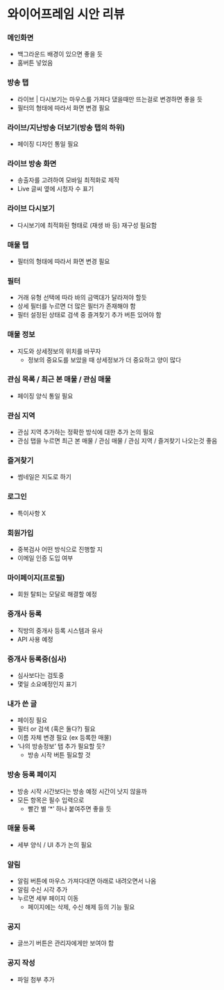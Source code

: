 # 와이어프레임 시안 리뷰

### 메인화면

- 백그라운드 배경이 있으면 좋을 듯
- 홈버튼 넣었음

### 방송 탭

- 라이브 | 다시보기는 마우스를 가져다 댔을때만 뜨는걸로 변경하면 좋을 듯
- 필터의 형태에 따라서 화면 변경 필요

### 라이브/지난방송 더보기(방송 탭의 하위)

- 페이징 디자인 통일 필요

### 라이브 방송 화면

- 송출자를 고려하여 모바일 최적화로 제작
- Live 글씨 옆에 시청자 수 표기

### 라이브 다시보기

- 다시보기에 최적화된 형태로 (재생 바 등) 재구성 필요함

### 매물 탭

- 필터의 형태에 따라서 화면 변경 필요

### 필터

- 거래 유형 선택에 따라 바의 금액대가 달라져야 할듯
- 상세 필터를 누르면 더 많은 필터가 존재해야 함
- 필터 설정된 상태로 검색 중 즐겨찾기 추가 버튼 있어야 함

### 매물 정보

- 지도와 상세정보의 위치를 바꾸자
  - 정보의 중요도를 보았을 때 상세정보가 더 중요하고 양이 많다

### 관심 목록 / 최근 본 매물 / 관심 매물

- 페이징 양식 통일 필요

### 관심 지역

- 관심 지역 추가하는 정확한 방식에 대한 추가 논의 필요
- 관심 탭을 누르면 최근 본 매물 / 관심 매물 / 관심 지역 / 즐겨찾기 나오는것 좋음

### 즐겨찾기

- 썸네일은 지도로 하기

### 로그인

- 특이사항 X

### 회원가입

- 중복검사 어떤 방식으로 진행할 지
- 이메일 인증 도입 여부

### 마이페이지(프로필)

- 회원 탈퇴는 모달로 해결할 예정

### 중개사 등록

- 직방의 중개사 등록 시스템과 유사
- API 사용 예정

### 중개사 등록중(심사)

- 심사보다는 검토중
- 몇일 소요예정인지 표기

### 내가 쓴 글

- 페이징 필요
- 필터 or 검색 (혹은 둘다?) 필요
- 이름 자체 변경 필요 (ex 등록한 매물)
- ‘나의 방송정보’ 탭 추가 필요할 듯?
  - 방송 시작 버튼 필요할 것

### 방송 등록 페이지

- 방송 시작 시간보다는 방송 예정 시간이 낫지 않을까
- 모든 항목은 필수 입력으로
  - 빨간 별 ‘*’ 하나 붙여주면 좋을 듯

### 매물 등록

- 세부 양식 / UI 추가 논의 필요

### 알림

- 알림 버튼에 마우스 가져다대면 아래로 내려오면서 나옴
- 알림 수신 시각 추가
- 누르면 세부 페이지 이동
  - 페이지에는 삭제, 수신 해제 등의 기능 필요

### 공지

- 글쓰기 버튼은 관리자에게만 보여야 함

### 공지 작성

- 파일 첨부 추가
